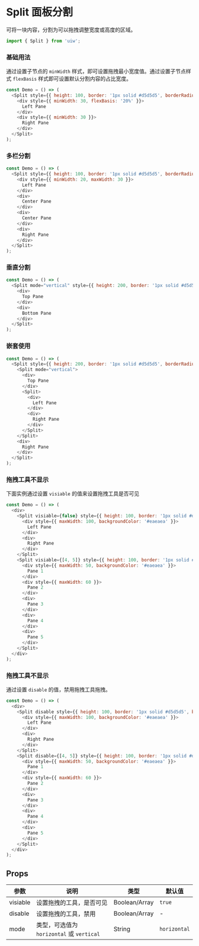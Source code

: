 Split 面板分割
===

可将一块内容，分割为可以拖拽调整宽度或高度的区域。

```jsx
import { Split } from 'uiw';
```

### 基础用法

通过设置子节点的 `minWidth` 样式，即可设置拖拽最小宽度值。通过设置子节点样式 `flexBasis` 样式即可设置默认分割内容的占比宽度。

<!--DemoStart,bgWhite--> 
```js
const Demo = () => (
  <Split style={{ height: 100, border: '1px solid #d5d5d5', borderRadius: 3 }}>
    <div style={{ minWidth: 30, flexBasis: '20%' }}>
      Left Pane
    </div>
    <div style={{ minWidth: 30 }}>
      Right Pane
    </div>
  </Split>
);
```
<!--End-->

### 多栏分割

<!--DemoStart,bgWhite--> 
```js
const Demo = () => (
  <Split style={{ height: 100, border: '1px solid #d5d5d5', borderRadius: 3 }}>
    <div style={{ minWidth: 20, maxWidth: 30 }}>
      Left Pane
    </div>
    <div>
      Center Pane
    </div>
    <div>
      Center Pane
    </div>
    <div>
      Right Pane
    </div>
  </Split>
);
```
<!--End-->

### 垂直分割

<!--DemoStart,bgWhite--> 
```js
const Demo = () => (
  <Split mode="vertical" style={{ height: 200, border: '1px solid #d5d5d5', borderRadius: 3 }}>
    <div>
      Top Pane
    </div>
    <div>
      Bottom Pane
    </div>
  </Split>
);
```
<!--End-->

### 嵌套使用

<!--DemoStart,bgWhite--> 
```js
const Demo = () => (
  <Split style={{ height: 200, border: '1px solid #d5d5d5', borderRadius: 3 }}>
    <Split mode="vertical">
      <div>
        Top Pane
      </div>
      <Split>
        <div>
          Left Pane
        </div>
        <div>
          Right Pane
        </div>
      </Split>
    </Split>
    <div>
      Right Pane
    </div>
  </Split>
);
```
<!--End-->

### 拖拽工具不显示

下面实例通过设置 `visiable` 的值来设置拖拽工具是否可见

<!--DemoStart,bgWhite--> 
```js
const Demo = () => (
  <div>
    <Split visiable={false} style={{ height: 100, border: '1px solid #d5d5d5', borderRadius: 3 }}>
      <div style={{ maxWidth: 100, backgroundColor: '#eaeaea' }}>
        Left Pane
      </div>
      <div>
        Right Pane
      </div>
    </Split>
    <Split visiable={[4, 5]} style={{ height: 100, border: '1px solid #d5d5d5', borderRadius: 3, marginTop: 10 }}>
      <div style={{ maxWidth: 50, backgroundColor: '#eaeaea' }}>
        Pane 1
      </div>
      <div style={{ maxWidth: 60 }}>
        Pane 2
      </div>
      <div>
        Pane 3
      </div>
      <div>
        Pane 4
      </div>
      <div>
        Pane 5
      </div>
    </Split>
  </div>
);
```
<!--End-->

### 拖拽工具不显示

通过设置 `disable` 的值，禁用拖拽工具拖拽。

<!--DemoStart,bgWhite--> 
```js
const Demo = () => (
  <div>
    <Split disable style={{ height: 100, border: '1px solid #d5d5d5', borderRadius: 3 }}>
      <div style={{ maxWidth: 100, backgroundColor: '#eaeaea' }}>
        Left Pane
      </div>
      <div>
        Right Pane
      </div>
    </Split>
    <Split disable={[4, 5]} style={{ height: 100, border: '1px solid #d5d5d5', borderRadius: 3, marginTop: 10 }}>
      <div style={{ maxWidth: 50, backgroundColor: '#eaeaea' }}>
        Pane 1
      </div>
      <div style={{ maxWidth: 60 }}>
        Pane 2
      </div>
      <div>
        Pane 3
      </div>
      <div>
        Pane 4
      </div>
      <div>
        Pane 5
      </div>
    </Split>
  </div>
);
```
<!--End-->

## Props

| 参数 | 说明 | 类型 | 默认值 |
|--------- |-------- |--------- |-------- |
| visiable | 设置拖拽的工具，是否可见 | Boolean/Array | `true` |
| disable | 设置拖拽的工具，禁用 | Boolean/Array | - |
| mode | 类型，可选值为 `horizontal` 或 `vertical` | String | `horizontal` |
